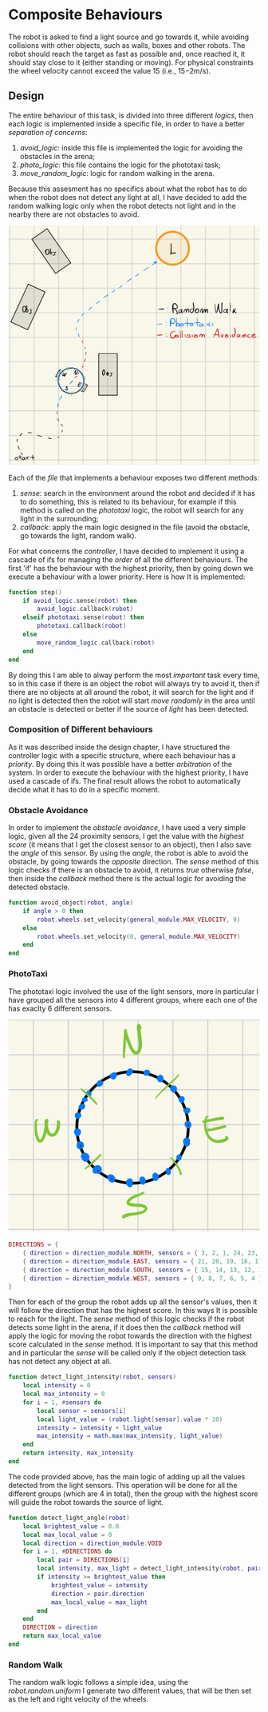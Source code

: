 # Composite Behaviours
The robot is asked to find a light source and go towards it, while avoiding collisions with other objects, such as walls, boxes and other robots. The robot should reach the target as fast as possible and, once reached it, it should stay close to it (either standing or moving). For physical constraints the wheel velocity cannot exceed the value 15 (i.e., 15−2m/s).

## Design
The entire behaviour of this task, is divided into three different *logics*, then each logic is implemented inside a specific file, in order to have a better *separation of concerns*:

1. *avoid_logic*: inside this file is implemented the logic for avoiding the obstacles in the arena;
2. *photo_logic*: this file contains the logic for the phototaxi task;
3. *move_random_logic*: logic for random walking in the arena.

Because this assesment has no specifics about what the robot has to do when the robot does not detect any light at all, I have decided to add the random walking logic only when the robot detects not light and in the nearby there are not obstacles to avoid.

![Overall Task](./images/task.png)

Each of the *file* that implements a behaviour exposes two different methods:

1. *sense*: search in the environment around the robot and decided if it has to do something, this is related to its behaviour, for example if this method is called on the *phototaxi* logic, the robot will search for any light in the surrounding;
2. *callback*: apply the main logic designed in the file (avoid the obstacle, go towards the light, random walk).

For what concerns the *controller*, I have decided to implement it using a cascade of ifs for managing the *order* of all the different behaviours. The first 'if' has the behaviour with the highest priority, then by going down we execute a behaviour with a lower priority. Here is how It is implemented:

```lua
function step()
	if avoid_logic.sense(robot) then
		avoid_logic.callback(robot)
	elseif phototaxi.sense(robot) then
		phototaxi.callback(robot)
	else
		move_random_logic.callback(robot)
	end
end
```
By doing this I am able to alway perform the most *important* task every time, so in this case if there is an object the robot will always try to avoid it, then if there are no objects at all around the robot, it will search for the light and if no light is detected then the robot will start *move randomly* in the area until an obstacle is detected or better if the source of *light* has been detected.

### Composition of Different behaviours
As it was described inside the design chapter, I have structured the controller logic with a specific structure, where each behaviour has a *priority*. By doing this it was possible have a better *arbitration* of the system. In order to execute the behaviour with the highest priority, I have used a cascade of ifs. The final result allows the robot to automatically decide what it has to do in a specific moment.

### Obstacle Avoidance
In order to implement the *obstacle avoidance*, I have used a very simple logic, given all the 24 proximity sensors, I get the value with the *highest score* (it means that I get the closest sensor to an object), then I also save the *angle* of this sensor. By using the *angle*, the robot is able to avoid the obstacle, by going towards the *opposite* direction. The *sense* method of this logic checks if there is an obstacle to avoid, it returns *true* otherwise *false*, then inside the *callback* method there is the actual logic for avoiding the detected obstacle.

```lua
function avoid_object(robot, angle)
	if angle > 0 then
		robot.wheels.set_velocity(general_module.MAX_VELOCITY, 0)
	else
		robot.wheels.set_velocity(0, general_module.MAX_VELOCITY)
	end
end
```

### PhotoTaxi
The phototaxi logic involved the use of the light sensors, more in particular I have grouped all the sensors into 4 different groups, where each one of the has exaclty 6 different sensors.

![groups](./images/groups.png)

```lua
DIRECTIONS = {
	{ direction = direction_module.NORTH, sensors = { 3, 2, 1, 24, 23, 22 } },
	{ direction = direction_module.EAST, sensors = { 21, 20, 19, 18, 17, 16 } },
	{ direction = direction_module.SOUTH, sensors = { 15, 14, 13, 12, 11, 10 } },
	{ direction = direction_module.WEST, sensors = { 9, 8, 7, 6, 5, 4 } },
}
```

Then for each of the group the robot adds up all the sensor's values, then it will follow the direction that has the highest score. In this ways It is possible to reach for the light. The *sense* method of this logic checks if the robot detects some light in the arena, if it does then the *callback* method will apply the logic for moving the robot towards the direction with the highest score calculated in the *sense* method. It is important to say that this method and in particular the *sense* will be called only if the object detection task has not detect any object at all.

```lua
function detect_light_intensity(robot, sensors)
	local intensity = 0
	local max_intensity = 0
	for i = 1, #sensors do
		local sensor = sensors[i]
		local light_value = (robot.light[sensor].value * 10)
		intensity = intensity + light_value
		max_intensity = math.max(max_intensity, light_value)
	end
	return intensity, max_intensity
end
```
The code provided above, has the main logic of adding up all the values detected from the light sensors. This operation will be done for all the different groups (which are 4 in total), then the group with the highest score will guide the robot towards the source of light.


```lua
function detect_light_angle(robot)
	local brightest_value = 0.0
	local max_local_value = 0
	local direction = direction_module.VOID
	for i = 1, #DIRECTIONS do
		local pair = DIRECTIONS[i]
		local intensity, max_light = detect_light_intensity(robot, pair.sensors)
		if intensity >= brightest_value then
			brightest_value = intensity
			direction = pair.direction
			max_local_value = max_light
		end
	end
	DIRECTION = direction
	return max_local_value
end
```


### Random Walk
The random walk logic follows a simple idea, using the *robot.random.uniform* I generate two different values, that will be then set as the left and right velocity of the wheels.
